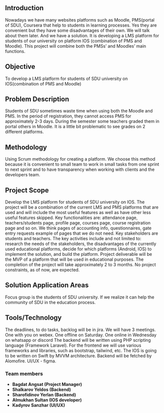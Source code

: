 ## Introduction

Nowadays we have many websites platforms such as Moodle, PMS(portal of SDU), Coursera that help to students in learning processes. Yes they are convenient but they have some disadvantages of their own. We will talk about them later.
And we have a solution. It is developing a LMS platform for students of our university on platform IOS (combination of PMS and Moodle). This project will combine both the PMSs’ and Moodles’ main functions.

## Objective

To develop a LMS platform for students of SDU university on IOS(combination of PMS and Moodle)

## Problem Description

Students of SDU sometimes waste time when using both the Moodle and PMS. In the period of registration, they cannot access PMS for approximately 2-3 days. During the semester some teachers graded them in portal others in Moodle. It is a little bit problematic to see  grades on 2 different platforms.

## Methodology

Using Scrum methodology for creating a platform. We choose this method because it is convenient to small team to work in small tasks from one sprint to next sprint and to have transparency when working with clients and the developers team.

## Project Scope

Develop the LMS platform for students of SDU university on IOS. The project will be a combination of the current LMS and PMS platforms that are used and will include the most useful features as well as have other less useful features skipped. 
Key functionalities are: attendance page, teachers/students page, profile page, courses page, course registration page and so on. We think  pages of accounting info, questionnaires, gate entry requests example of pages that we do not need.
Key stakeholders are students and teachers. The key activities include and not limited to: research the needs of the stakeholders, the disadvantages of the currently used educational platforms, decide for which platforms (Android, IOS) to implement the solution, and build the platform. Project deliverable will be the MVP of a platform that will be used in educational purposes. The completion of the project will take approximately 2 to 3 months. No project constraints, as of now, are expected.

## Solution Application Areas

Focus group is the students of SDU university. If we realize it can help the community of SDU in the education process.

## Tools/Technology

The deadlines, to do tasks, backlog will be in jira.
We will have 3 meetings. One with you on webex. One offline on Saturday. One online in Wednesday on whatsapp or discord
The backend will be written using PHP scripting language (Framework Laravel). For the frontend we will use various frameworks and libraries, such as bootstrap, tailwind, etc.
The IOS is going to be written on Swift by MVVM architecture. Backend will be fetched by Alomofire.
UI/UX - figma.

### Team members

- **Bagdat Angsat (Project Manager)**
- **Shalkarov Yeldos (Backend)**
- **Sharofidinov Yerlan (Backend)**
- **Almukhan Sultan (IOS developer)**
- **Kadyrov Sanzhar (UI/UX)**
